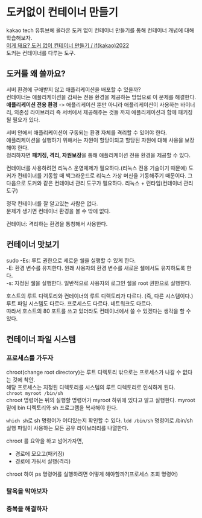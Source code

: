 # 도커없이 컨테이너 만들기
kakao tech 유튜브에 올라온 도커 없이 컨테이너 만들기를 통해 컨테이너 개념에 대해 학습해보자.  
[이게 돼요? 도커 없이 컨테이너 만들기 / if(kakao)2022](https://www.youtube.com/watch?v=mSD88FuST80)  
도커는 컨테이너를 다루는 도구.  
  
## 도커를 왜 쓸까요?
서버 환경에 구애받지 않고 애플리케이션을 배포할 수 있을까?  
컨테이너는 애플리케이션을 감싸는 전용 환경을 제공하는 방법으로 이 문제를 해결한다.  
**애플리케이션 전용 환경** -> 애플리케이션 뿐만 아니라 애플리케이션이 사용하는 바이너리, 의존성 라이브러리 즉 서버에서 제공해주는 것들 까지 애플리케이션과 함께 패키징될 필요가 있다.  
  
서버 안에서 애플리케이션이 구동되는 환경 자체를 격리할 수 있어야 한다.  
애플리케이션을 실행하기 위해서는 자원이 할당이되고 할당된 자원에 대해 사용을 보장해야 한다.  
정리하자면 **패키징, 격리, 자원보장**을 통해 애플리케이션 전용 환경을 제공할 수 있다.  
  
컨테이너를 사용하려면 리눅스 운영체제가 필요하다.(리눅스 전용 기술이기 때문에) 도커가 컨테이너를 기동할 때 백그라운드로 리눅스 가상 머신을 기동해주기 때문이다. 그 다음으로 도커와 같은 컨테이너 관리 도구가 필요하다. 리눅스 + 런타임(컨테이너 관리 도구)  

정작 컨테이너를 잘 알고있는 사람은 없다.  
문제가 생기면 컨테이너 환경을 볼 수 밖에 없다.  
  
컨테이너: 격리하는 환경을 통칭해서 사용한다.  
  
## 컨테이너 맛보기
sudo -Es: 루트 권한으로 세로운 쉘을 실행할 수 있게 한다.  
-E: 환경 변수를 유지한다. 원래 사용자의 환경 변수를 새로운 쉘에서도 유지하도록 한다.  
-s: 지정된 쉘을 실행한다. 일반적으로 사용자의 로그인 쉘을 root 권한으로 실행한다.  

호스트의 루트 디렉토리와 컨테이너의 루트 디렉토리가 다르다. (즉, 다른 시스템이다.) 루트 파일 시스템도 다르다. 프로세스도 다르다. 네트워크도 다르다.  
따라서 호스트의 80 포트를 쓰고 있더라도 컨테이너에서 쓸 수 있겠다는 생각을 할 수 있다.  
## 컨테이너 파일 시스템
### 프로세스를 가두자
chroot(change root directory)는 루트 디렉토리 밖으로는 프로세스가 나갈 수 없다는 것에 착안.  
해당 프로세스는 지정된 디렉토리를 시스템의 루트 디렉토리로 인식하게 된다.  
`chroot myroot /bin/sh`  
chroot 명령어는 뒤의 실행할 명령어가 myroot 하위에 있다고 알고 실행한다. myroot 밑에 bin 디렉토리와 sh 프로그램을 복사해야 한다.  
  
`which sh`로 sh 명령어가 어디있는지 확인할 수 있다. `ldd /bin/sh` 명령어로 /bin/sh 실행 파일이 사용하는 모든 공유 라이브러리를 나열한다.  
  
chroot 를 요약을 하고 넘어가자면,  
- 경로에 모으고(패키징)  
- 경로에 가둬서 실행(격리)  
  
chroot 하여 ps 명령어를 실행하려면 어떻게 해야할까?(프로세스 조회 명령어)  

### 탈옥을 막아보자


### 중복을 해결하자